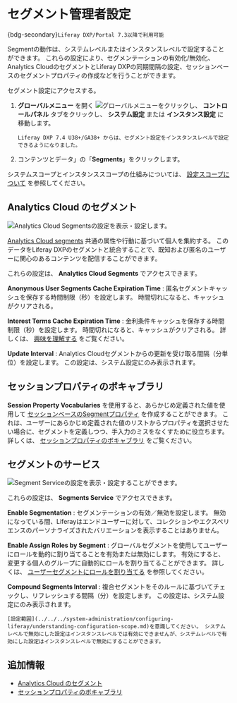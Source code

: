# セグメント管理者設定

{bdg-secondary}`Liferay DXP/Portal 7.3以降で利用可能`

Segmentの動作は、システムレベルまたはインスタンスレベルで設定することができます。 これらの設定により、セグメンテーションの有効化/無効化、Analytics CloudのセグメントとLiferay DXPの同期間隔の設定、セッションベースのセグメントプロパティの作成などを行うことができます。

セグメント設定にアクセスする。

1. **グローバルメニュー** を開く ![グローバルメニュー](../../../images/icon-applications-menu.png)をクリックし、 **コントロールパネル** タブをクリックし、 **システム設定** または **インスタンス設定** に移動します。

   ```{note}
   Liferay DXP 7.4 U38+/GA38+ からは、セグメント設定をインスタンスレベルで設定できるようになりました。
   ```

1. コンテンツとデータ」の「**Segments**」をクリックします。

システムスコープとインスタンススコープの仕組みについては、 [設定スコープについて](../../../system-administration/configuring-liferay/understanding-configuration-scope.md) を参照してください。

## Analytics Cloud のセグメント

![Analytics Cloud Segmentsの設定を表示・設定します。](./segments-admin-settings/images/01.png)

[Analytics Cloud segments](https://learn.liferay.com/analytics-cloud/latest/ja/people/segments/segments.html) 共通の属性や行動に基づいて個人を集約する。 このデータをLiferay DXPのセグメントと統合することで、既知および匿名のユーザーに関心のあるコンテンツを配信することができます。

これらの設定は、 **Analytics Cloud Segments** でアクセスできます。

**Anonymous User Segments Cache Expiration Time** : 匿名セグメントキャッシュを保存する時間制限（秒）を設定します。 時間切れになると、キャッシュがクリアされる。

**Interest Terms Cache Expiration Time** : 金利条件キャッシュを保存する時間制限（秒）を設定します。 時間切れになると、キャッシュがクリアされる。 詳しくは、 [興味を理解する](https://learn.liferay.com/analytics-cloud/latest/ja/workspace-data/definitions/managing-interest-topics.html#understanding-interests) をご覧ください。

**Update Interval** : Analytics Cloudセグメントからの更新を受け取る間隔（分単位）を設定します。 この設定は、システム設定にのみ表示されます。

## セッションプロパティのボキャブラリ

**Session Property Vocabularies** を使用すると、あらかじめ定義された値を使用して [セッションベースのSegmentプロパティ](../../../site-building/personalizing-site-experience/segmentation/segments-editor-ui-reference.md#session-properties) を作成することができます。 これは、ユーザーにあらかじめ定義された値のリストからプロパティを選択させたい場合に、セグメントを定義しつつ、手入力のミスをなくすために役立ちます。 詳しくは、 [セッションプロパティのボキャブラリ](../../../content-authoring-and-management/tags-and-categories/session-property-vocabularies.md) をご覧ください。

## セグメントのサービス

![Segment Serviceの設定を表示・設定することができます。](./segments-admin-settings/images/02.png)

これらの設定は、 **Segments Service** でアクセスできます。

**Enable Segmentation** : セグメンテーションの有効／無効を設定します。 無効になっている間、Liferayはエンドユーザーに対して、コレクションやエクスペリエンスのパーソナライズされたバリエーションを表示することはありません。

**Enable Assign Roles by Segment** : グローバルセグメントを使用してユーザーにロールを動的に割り当てることを有効または無効にします。 有効にすると、変更する個人のグループに自動的にロールを割り当てることができます。 詳しくは、 [ユーザーセグメントにロールを割り当てる](../../../users-and-permissions/roles-and-permissions/assigning-roles-to-user-segments.md) を参照してください。

**Compound Segments Interval** : 複合セグメントをそのルールに基づいてチェックし、リフレッシュする間隔（分）を設定します。 この設定は、システム設定にのみ表示されます。

```{note}
[設定範囲](../../../system-administration/configuring-liferay/understanding-configuration-scope.md)を意識してください。 システムレベルで無効にした設定はインスタンスレベルでは有効にできませんが、システムレベルで有効にした設定はインスタンスレベルで無効にすることができます。
```

## 追加情報

* [Analytics Cloud のセグメント](https://learn.liferay.com/analytics-cloud/latest/ja/people/segments/segments.html)
* [セッションプロパティのボキャブラリ](../../../content-authoring-and-management/tags-and-categories/session-property-vocabularies.md)
